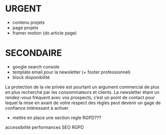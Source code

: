 # URGENT

- contenu projets
- page projets
- framer motion (do article page)

# SECONDAIRE

- google search console
- template email pour la newsletter (+ footer professionnel)
- block disponibilité

La protection de la vie privée est pourtant un argument commercial de plus en plus recherché par les consommateurs et clients. La newsletter étant un rendez-vous fréquent avec vos prospects, c’est un point de contact pour lequel la mise en avant de votre respect des règles peut devenir un gage de confiance intéressant à activer.

- mettre en place une section regle RGPD???

accessibilité
performances
SEO
RGPD
